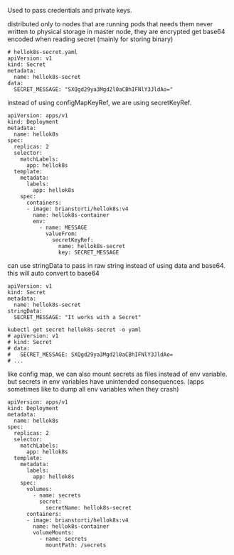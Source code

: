 Used to pass credentials and private keys.

distributed only to nodes that are running pods that needs them
never written to physical storage
in master node, they are encrypted
get base64 encoded when reading secret (mainly for storing binary)
```
# hellok8s-secret.yaml
apiVersion: v1
kind: Secret
metadata:
  name: hellok8s-secret
data:
  SECRET_MESSAGE: "SXQgd29ya3Mgd2l0aCBhIFNlY3JldAo="
```

instead of using configMapKeyRef, we are using secretKeyRef.
```
apiVersion: apps/v1
kind: Deployment
metadata:
  name: hellok8s
spec:
  replicas: 2
  selector:
    matchLabels:
      app: hellok8s
  template:
    metadata:
      labels:
        app: hellok8s
    spec:
      containers:
      - image: brianstorti/hellok8s:v4
        name: hellok8s-container
        env:
          - name: MESSAGE
            valueFrom:
              secretKeyRef:
                name: hellok8s-secret
                key: SECRET_MESSAGE
```

can use stringData to pass in raw string instead of using data and base64.
this will auto convert to base64
```
apiVersion: v1
kind: Secret
metadata:
  name: hellok8s-secret
stringData:
  SECRET_MESSAGE: "It works with a Secret"
```

```
kubectl get secret hellok8s-secret -o yaml
# apiVersion: v1
# kind: Secret
# data:
#   SECRET_MESSAGE: SXQgd29ya3Mgd2l0aCBhIFNlY3JldAo=
# ...
```

like config map, we can also mount secrets as files instead of env variable.
but secrets in env variables have unintended consequences. (apps sometimes like to dump all env variables when they crash)
```
apiVersion: apps/v1
kind: Deployment
metadata:
  name: hellok8s
spec:
  replicas: 2
  selector:
    matchLabels:
      app: hellok8s
  template:
    metadata:
      labels:
        app: hellok8s
    spec:
      volumes:
        - name: secrets
          secret:
            secretName: hellok8s-secret
      containers:
      - image: brianstorti/hellok8s:v4
        name: hellok8s-container
        volumeMounts:
          - name: secrets
            mountPath: /secrets
```
